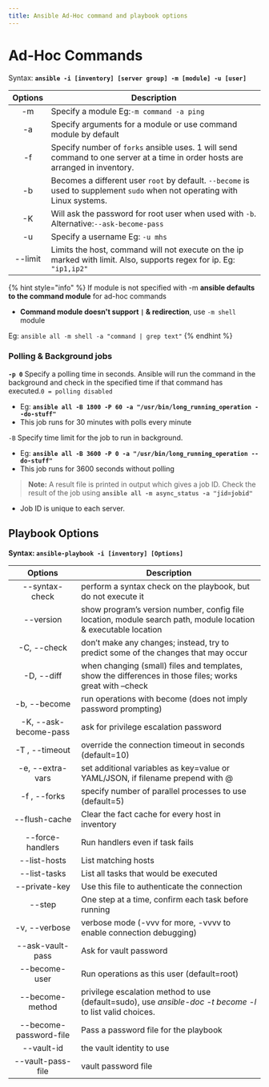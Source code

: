 ```yaml
---
title: Ansible Ad-Hoc command and playbook options
---
```

# Ad-Hoc Commands

Syntax: **`ansible -i [inventory] [server group] -m [module] -u [user]`**

| Options | Description                                                                                                                   |
| :-----: | ----------------------------------------------------------------------------------------------------------------------------- |
|    -m   | Specify a module Eg:`-m command -a ping`                                                                                      |
|    -a   | Specify arguments for a module or use command module by default                                                               |
|    -f   | Specify number of `forks` ansible uses. 1 will send command to one server at a time in order hosts are arranged in inventory. |
|    -b   | Becomes a different user `root` by default. `--become` is used to supplement `sudo` when not operating with Linux systems.    |
|    -K   | Will ask the password for root user when used with `-b`. Alternative:`--ask-become-pass`                                      |
|    -u   | Specify a username Eg: `-u mhs`                                                                                               |
| --limit | Limits the host, command will not execute on the ip marked with limit. Also, supports regex for ip. Eg: `"ip1,ip2"`           |

{% hint style="info" %}
If module is not specified with -m **ansible defaults to the command module** for ad-hoc commands

* **Command module doesn't support `|` & redirection**, use `-m shell` module

Eg: `ansible all -m shell -a "command | grep text"`
{% endhint %}

### Polling & Background jobs <a href="#backgroundtasks" id="backgroundtasks"></a>

**`-p 0`** Specify a polling time in seconds. Ansible will run the command in the background and check in the specified time if that command has executed.`0 = polling disabled`

* Eg: **`ansible all -B 1800 -P 60 -a "/usr/bin/long_running_operation --do-stuff"`**
* This job runs for 30 minutes with polls every minute

`-B` Specify time limit for the job to run in background.

* Eg: **`ansible all -B 3600 -P 0 -a "/usr/bin/long_running_operation --do-stuff"`**
* This job runs for 3600 seconds without polling

> **Note:** A result file is printed in output which gives a job ID. Check the result of the job using **`ansible all -m async_status -a "jid=jobid"`**

* Job ID is unique to each server.

## Playbook Options <a href="#playbookoptions" id="playbookoptions"></a>

**Syntax: `ansible-playbook -i [inventory] [Options]`**

|         Options        | Description                                                                                                    |
| :--------------------: | -------------------------------------------------------------------------------------------------------------- |
|     --syntax-check     | perform a syntax check on the playbook, but do not execute it                                                  |
|        --version       | show program’s version number, config file location, module search path, module location & executable location |
|       -C, --check      | don’t make any changes; instead, try to predict some of the changes that may occur                             |
|       -D, --diff       | when changing (small) files and templates, show the differences in those files; works great with –check        |
|      -b, --become      | run operations with become (does not imply password prompting)                                                 |
|  -K, --ask-become-pass | ask for privilege escalation password                                                                          |
|     -T , --timeout     | override the connection timeout in seconds (default=10)                                                        |
|    -e, --extra-vars    | set additional variables as key=value or YAML/JSON, if filename prepend with @                                 |
|      -f , --forks      | specify number of parallel processes to use (default=5)                                                        |
|      --flush-cache     | Clear the fact cache for every host in inventory                                                               |
|    --force-handlers    | Run handlers even if task fails                                                                                |
|      --list-hosts      | List matching hosts                                                                                            |
|      --list-tasks      | List all tasks that would be executed                                                                          |
|      --private-key     | Use this file to authenticate the connection                                                                   |
|         --step         | One step at a time, confirm each task before running                                                           |
|      -v, --verbose     | verbose mode (-vvv for more, -vvvv to enable connection debugging)                                             |
|    --ask-vault-pass    | Ask for vault password                                                                                         |
|      --become-user     | Run operations as this user (default=root)                                                                     |
|     --become-method    | privilege escalation method to use (default=sudo), use _ansible-doc -t become -l_ to list valid choices.       |
| --become-password-file | Pass a password file for the playbook                                                                          |
|       --vault-id       | the vault identity to use                                                                                      |
|    --vault-pass-file   | vault password file                                                                                            |